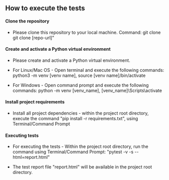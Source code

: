 ## How to execute the tests   

#### Clone the repository
- Please clone this repository to your local machine. Command: git clone git clone [repo-url]"   

#### Create and activate a Python virtual environment
- Please create and activate a Python virtual environment.   

- For Linux/Mac OS - Open terminal and execute the following commands: python3 -m venv [venv name], source [venv name]/bin/activate  

- For Windows - Open command prompt and execute the following commands: python -m venv [venv_name], [venv_name]\Scripts\activate   

#### Install project requirements
- Install all project dependencies - within the project root directory, execute the command "pip install -r requirements.txt", using Terminal/Command Prompt  

#### Executing tests

- For executing the tests - Within the project root directory, run the command using Terminal/Command Prompt: "pytest -v -s --html=report.html"  

- The test report file "report.html" will be available in the project root directory.
